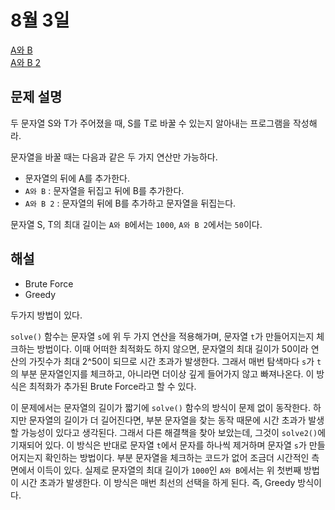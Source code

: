 # 8월 3일

[A와 B](https://www.acmicpc.net/problem/12904)  
[A와 B 2](https://www.acmicpc.net/problem/12919)  

## 문제 설명
두 문자열 S와 T가 주어졌을 때, S를 T로 바꿀 수 있는지 알아내는 프로그램을 작성해라.   

문자열을 바꿀 때는 다음과 같은 두 가지 연산만 가능하다.  
- 문자열의 뒤에 A를 추가한다.
- `A와 B` : 문자열을 뒤집고 뒤에 B를 추가한다.
- `A와 B 2` : 문자열의 뒤에 B를 추가하고 문자열을 뒤집는다.  

문자열 S, T의 최대 길이는 `A와 B`에서는 `1000`, `A와 B 2`에서는 `50`이다.

## 해설
- Brute Force
- Greedy

두가지 방법이 있다.  

`solve()` 함수는 문자열 `s`에 위 두 가지 연산을 적용해가며, 문자열 `t`가 만들어지는지 체크하는 방법이다. 이때 어떠한 최적화도 하지 않으면, 문자열의 최대 길이가 50이라 연산의 가짓수가 최대 2^50이 되므로 시간 초과가 발생한다. 그래서 매번 탐색마다 `s`가 `t`의 부분 문자열인지를 체크하고, 아니라면 더이상 깊게 들어가지 않고 빠져나온다. 이 방식은 최적화가 추가된 Brute Force라고 할 수 있다.  

이 문제에서는 문자열의 길이가 짧기에 `solve()` 함수의 방식이 문제 없이 동작한다. 하지만 문자열의 길이가 더 길어진다면, 부분 문자열을 찾는 동작 때문에 시간 초과가 발생할 가능성이 있다고 생각된다. 그래서 다른 해결책을 찾아 보았는데, 그것이 `solve2()`에 기재되어 있다. 이 방식은 반대로 문자열 `t`에서 문자를 하나씩 제거하며 문자열 `s`가 만들어지는지 확인하는 방법이다. 부분 문자열을 체크하는 코드가 없어 조금더 시간적인 측면에서 이득이 있다. 실제로 문자열의 최대 길이가 `1000`인 `A와 B`에서는 위 첫번째 방법이 시간 초과가 발생한다. 이 방식은 매번 최선의 선택을 하게 된다. 즉, Greedy 방식이다.  